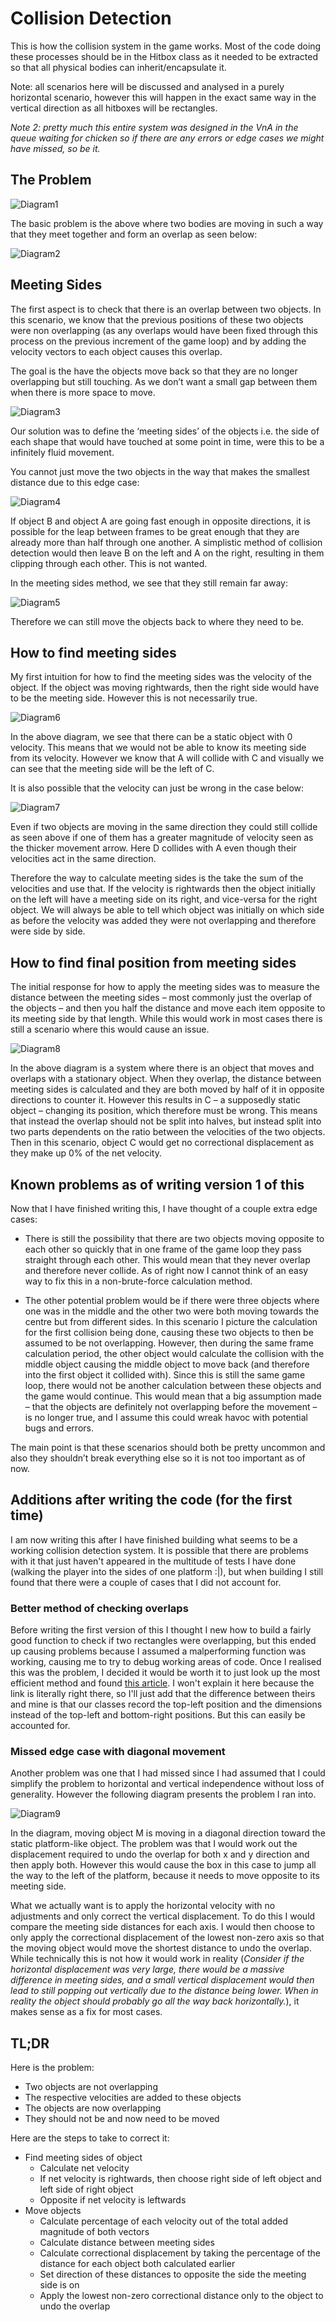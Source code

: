 # Collision Detection

This is how the collision system in the game works. Most of the code doing these processes should be in the Hitbox class as it needed to be extracted so that all physical bodies can inherit/encapsulate it.

Note: all scenarios here will be discussed and analysed in a purely horizontal scenario, however this will happen in the exact same way in the vertical direction as all hitboxes will be rectangles.

_Note 2: pretty much this entire system was designed in the VnA in the queue waiting for chicken so if there are any errors or edge cases we might have missed, so be it._

## The Problem

![Diagram1](img/collision/1.png)

The basic problem is the above where two bodies are moving in such a way that they meet together and form an overlap as seen below:

![Diagram2](img/collision/2.png)

## Meeting Sides

The first aspect is to check that there is an overlap between two objects. In this scenario, we know that the previous positions of these two objects were non overlapping (as any overlaps would have been fixed through this process on the previous increment of the game loop) and by adding the velocity vectors to each object causes this overlap.

The goal is the have the objects move back so that they are no longer overlapping but still touching. As we don’t want a small gap between them when there is more space to move.

![Diagram3](img/collision/3.png)

Our solution was to define the ‘meeting sides’ of the objects i.e. the side of each shape that would have touched at some point in time, were this to be a infinitely fluid movement.

You cannot just move the two objects in the way that makes the smallest distance due to this edge case:

![Diagram4](img/collision/4.png)

If object B and object A are going fast enough in opposite directions, it is possible for the leap between frames to be great enough that they are already more than half through one another. A simplistic method of collision detection would then leave B on the left and A on the right, resulting in them clipping through each other. This is not wanted.

In the meeting sides method, we see that they still remain far away:

![Diagram5](img/collision/5.png)

Therefore we can still move the objects back to where they need to be.

## How to find meeting sides

My first intuition for how to find the meeting sides was the velocity of the object. If the object was moving rightwards, then the right side would have to be the meeting side. However this is not necessarily true.

![Diagram6](img/collision/6.png)

In the above diagram, we see that there can be a static object with 0 velocity. This means that we would not be able to know its meeting side from its velocity. However we know that A will collide with C and visually we can see that the meeting side will be the left of C.

It is also possible that the velocity can just be wrong in the case below:

![Diagram7](img/collision/7.png)

Even if two objects are moving in the same direction they could still collide as seen above if one of them has a greater magnitude of velocity seen as the thicker movement arrow. Here D collides with A even though their velocities act in the same direction.

Therefore the way to calculate meeting sides is the take the sum of the velocities and use that. If the velocity is rightwards then the object initially on the left will have a meeting side on its right, and vice-versa for the right object. We will always be able to tell which object was initially on which side as before the velocity was added they were not overlapping and therefore were side by side.

## How to find final position from meeting sides

The initial response for how to apply the meeting sides was to measure the distance between the meeting sides – most commonly just the overlap of the objects – and then you half the distance and move each item opposite to its meeting side by that length. While this would work in most cases there is still a scenario where this would cause an issue.

![Diagram8](img/collision/8.png)

In the above diagram is a system where there is an object that moves and overlaps with a stationary object. When they overlap, the distance between meeting sides is calculated and they are both moved by half of it in opposite directions to counter it. However this results in C – a supposedly static object – changing its position, which therefore must be wrong. This means that instead the overlap should not be split into halves, but instead split into two parts dependents on the ratio between the velocities of the two objects. Then in this scenario, object C would get no correctional displacement as they make up 0% of the net velocity.

## Known problems as of writing version 1 of this

Now that I have finished writing this, I have thought of a couple extra edge cases:

- There is still the possibility that there are two objects moving opposite to each other so quickly that in one frame of the game loop they pass straight through each other. This would mean that they never overlap and therefore never collide. As of right now I cannot think of an easy way to fix this in a non-brute-force calculation method.

- The other potential problem would be if there were three objects where one was in the middle and the other two were both moving towards the centre but from different sides. In this scenario I picture the calculation for the first collision being done, causing these two objects to then be assumed to be not overlapping. However, then during the same frame calculation period, the other object would calculate the collision with the middle object causing the middle object to move back (and therefore into the first object it collided with). Since this is still the same game loop, there would not be another calculation between these objects and the game would continue. This would mean that a big assumption made – that the objects are definitely not overlapping before the movement – is no longer true, and I assume this could wreak havoc with potential bugs and errors.

The main point is that these scenarios should both be pretty uncommon and also they shouldn’t break everything else so it is not too important as of now.

## Additions after writing the code (for the first time)

I am now writing this after I have finished building what seems to be a working collision detection system. It is possible that there are problems with it that just haven't appeared in the multitude of tests I have done (walking the player into the sides of one platform :|), but when building I still found that there were a couple of cases that I did not account for.

### Better method of checking overlaps

Before writing the first version of this I thought I new how to build a fairly good function to check if two rectangles were overlapping, but this ended up causing problems because I assumed a malperforming function was working, causing me to try to debug working areas of code. Once I realised this was the problem, I decided it would be worth it to just look up the most efficient method and found [this article](https://www.geeksforgeeks.org/find-two-rectangles-overlap/). I won't explain it here because the link is literally right there, so I'll just add that the difference between theirs and mine is that our classes record the top-left position and the dimensions instead of the top-left and bottom-right positions. But this can easily be accounted for.

### Missed edge case with diagonal movement

Another problem was one that I had missed since I had assumed that I could simplify the problem to horizontal and vertical independence without loss of generality. However the following diagram presents the problem I ran into.

![Diagram9](img/collision/9.png)

In the diagram, moving object M is moving in a diagonal direction toward the static platform-like object. The problem was that I would work out the displacement required to undo the overlap for both x and y direction and then apply both. However this would cause the box in this case to jump all the way to the left of the platform, because it needs to move opposite to its meeting side.

What we actually want is to apply the horizontal velocity with no adjustments and only correct the vertical displacement. To do this I would compare the meeting side distances for each axis. I would then choose to only apply the correctional displacement of the lowest non-zero axis so that the moving object would move the shortest distance to undo the overlap. While technically this is not how it would work in reality (_Consider if the horizontal displacement was very large, there would be a massive difference in meeting sides, and a small vertical displacement would then lead to still popping out vertically due to the distance being lower. When in reality the object should probably go all the way back horizontally._), it makes sense as a fix for most cases.

## TL;DR

Here is the problem:

- Two objects are not overlapping
- The respective velocities are added to these objects
- The objects are now overlapping
- They should not be and now need to be moved

Here are the steps to take to correct it:

- Find meeting sides of object
  - Calculate net velocity
  - If net velocity is rightwards, then choose right side of left object and left side of right object
  - Opposite if net velocity is leftwards
- Move objects
  - Calculate percentage of each velocity out of the total added magnitude of both vectors
  - Calculate distance between meeting sides
  - Calculate correctional displacement by taking the percentage of the distance for each object both calculated earlier
  - Set direction of these distances to opposite the side the meeting side is on
  - Apply the lowest non-zero correctional distance only to the object to undo the overlap
